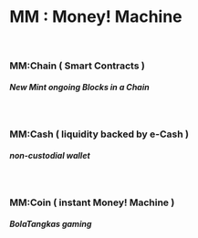 #   MM : Money! Machine


<br />


###   MM:Chain ( Smart Contracts )
##### New Mint ongoing Blocks in a Chain


<br />


###   MM:Cash ( liquidity backed by e-Cash )
##### non-custodial wallet


<br />


###   MM:Coin ( instant Money! Machine ) 
##### BolaTangkas gaming
